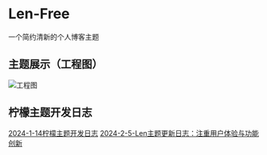 # Len-Free
一个简约清新的个人博客主题
## 主题展示（工程图）
![工程图](https://github.com/Clearlemon/Len-Free/assets/76205031/b9127bc7-63c0-4c2c-859d-7385a225d385)

## 柠檬主题开发日志
[2024-1-14柠檬主题开发日志](https://dmyblog.cn/1485.html)
[2024-2-5-Len主题更新日志：注重用户体验与功能创新](https://dmyblog.cn/1524.html)


